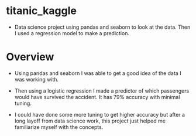 # titanic_kaggle
* Data science project using pandas and seaborn to look at the data. Then I used a regression model to make a prediction. 

# Overview
* Using pandas and seaborn I was able to get a good idea of the data I was working with.
* Then using a logistic regression I made a predictor of which passengers would have survived the accident. It has 79% accuracy with minimal tuning.

* I could have done some more tuning to get higher accuracy but after a long layoff from data science work, this project just helped me familiarize myself with the concepts. 
